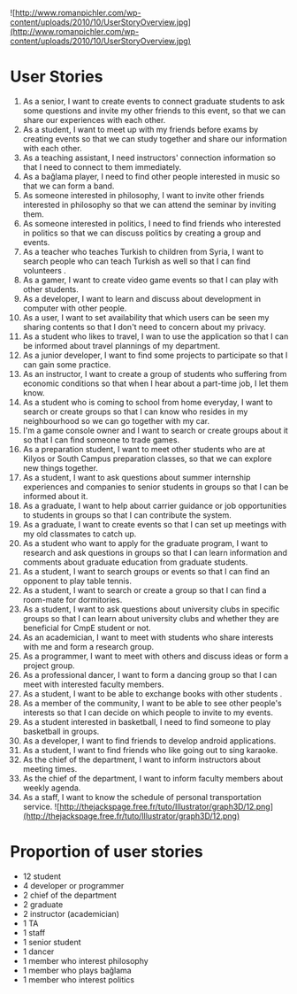 ![http://www.romanpichler.com/wp-content/uploads/2010/10/UserStoryOverview.jpg](http://www.romanpichler.com/wp-content/uploads/2010/10/UserStoryOverview.jpg)

# User Stories #

  1. As a senior, I want to create events to connect graduate students to ask some questions and invite my other friends to this event, so that we can share our experiences with each other.
  1. As a student, I want to meet up with my friends  before exams by creating events so that we can study together and share our information with each other.
  1. As a teaching assistant, I need instructors' connection information so that I need to connect to them immediately.
  1. As a bağlama player, I need to find other people interested in music so that we can form a band.
  1. As someone interested in philosophy, I want to invite other friends interested in philosophy so that we can attend the seminar by inviting them.
  1. As someone interested in politics, I need to find friends who interested in politics so that we can discuss politics by creating a group and events.
  1. As a teacher who teaches Turkish to children from Syria, I want to search people who can teach Turkish as well so that  I can find volunteers .
  1. As a gamer, I want to create video game events so that I can play with other students.
  1. As a developer, I want to learn and discuss about development in computer with other people.
  1. As a user, I want to set availability that which users can be seen my sharing contents so that I don't need to concern about my privacy.
  1. As a student who likes to travel, I wan to use the application so that I can be informed about travel plannings of my department.
  1. As a junior developer, I want to find some projects to participate so that I can gain some practice.
  1. As an instructor, I want to create a group of students who suffering from economic conditions so that when I hear about a part-time job, I let them know.
  1. As a student who is coming to school from home everyday, I want to search or create groups so that I can know who resides in my neighbourhood so we can go together with my car.
  1. I'm a game console owner and I want to search or create groups about it so that I can find someone to trade games.
  1. As a preparation student, I want to meet other students who are at Kilyos or South Campus preparation classes, so that we can explore new things together.
  1. As a student, I want to ask questions about summer internship experiences and companies to senior students in groups so that I can be informed about it.
  1. As a graduate, I want to help about carrier guidance or job opportunities to students in groups so that I can contribute the system.
  1. As a graduate, I want to create events so that I can set up meetings with my old classmates to catch up.
  1. As a student who want to apply for the graduate program, I want to research and ask questions in groups so that I can learn information and comments about graduate education from graduate students.
  1. As a student, I want to search groups or events so that I can find an opponent to play table tennis.
  1. As a student, I want to search or create a group so that I can find a room-mate for dormitories.
  1. As a student, I want to ask questions about university clubs in specific groups so that I can  learn about university clubs and whether they are beneficial for CmpE student or not.
  1. As an academician, I want to meet with students who share interests with me and form a research group.
  1. As a programmer, I want to meet with others and discuss ideas or form a project group.
  1. As a professional dancer, I want to form a dancing group so that I can meet with interested faculty members.
  1. As a student, I want to be able to exchange books with other students .
  1. As a member of the community, I want to be able to see other people's interests so that I can decide on which people to invite to my events.
  1. As a student interested in basketball, I need to find someone to play basketball in groups.
  1. As a developer, I want to find friends to develop android applications.
  1. As a student, I want to find friends who like going out to sing karaoke.
  1. As the chief of the department, I want to inform instructors about meeting times.
  1. As the chief of the department, I want to inform faculty members about weekly agenda.
  1. As a staff, I want to know the schedule of personal transportation service.
![http://thejackspage.free.fr/tuto/Illustrator/graph3D/12.png](http://thejackspage.free.fr/tuto/Illustrator/graph3D/12.png)

# Proportion of user stories #

  * 12 student
  * 4 developer or programmer
  * 2 chief of the department
  * 2 graduate
  * 2 instructor (academician)
  * 1 TA
  * 1 staff
  * 1 senior student
  * 1 dancer
  * 1 member who interest philosophy
  * 1 member who plays bağlama
  * 1 member who interest politics